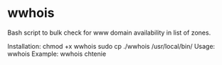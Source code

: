 # wwhois
Bash script to bulk check for www domain availability in list of zones.

Installation:
	chmod +x wwhois
	sudo cp ./wwhois /usr/local/bin/
Usage:
	wwhois <domain without zone>
Example:
	wwhois chtenie
